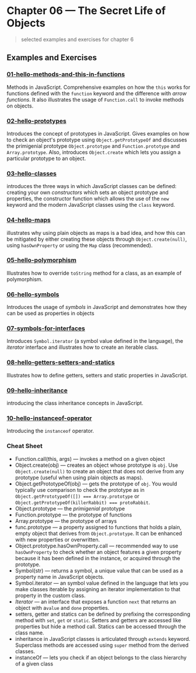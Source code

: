 # Chapter 06 &mdash; The Secret Life of Objects
> selected examples and exercises for chapter 6

## Examples and Exercises

### [01-hello-methods-and-this-in-functions](./01-hello-methods-and-this-in-functions/)
Methods in JavaScript. Comprehensive examples on how the `this` works for functions defined with the `function` keyword and the difference with *arrow functions*. It also illustrates the usage of `Function.call` to invoke methods on objects.

### [02-hello-prototypes](./02-hello-prototypes/)
Introduces the concept of prototypes in JavaScript. Gives examples on how to check an object's prototype using `Object.getPrototypeOf` and discusses the primigenial prototype `Object.prototype` and `Function.prototype` and `Array.prototype`. Also, introduces `Object.create` which lets you assign a particular prototype to an object.

### [03-hello-classes](./03-hello-classes/)
introduces the three ways in which JavaScript classes can be defined: creating your own *constructors* which sets an object prototype and properties, the constructor function which allows the use of the `new` keyword and the modern JavaScript classes using the `class` keyword.

### [04-hello-maps](./04-hello-maps/)
illustrates why using plain objects as maps is a bad idea, and how this can be mitigated by either creating these objects through `Object.create(null)`, using `hasOwnProperty` or using the `Map` class (recommended).

### [05-hello-polymorphism](./05-hello-polymorphism/)
Illustrates how to override `toString` method for a class, as an example of polymorphism.

### [06-hello-symbols](./06-hello-symbols/)
Introduces the usage of *symbols* in JavaScript and demonstrates how they can be used as properties in objects

### [07-symbols-for-interfaces](./07-symbols-for-interfaces/)
Introduces `Symbol.iterator` (a symbol value defined in the language), the *iterator* interface and illustrates how to create an iterable class.

### [08-hello-getters-setters-and-statics](./08-hello-getters-setters-and-statics/)
Illustrates how to define getters, setters and static properties in JavaScript.

### [09-hello-inheritance](./09-hello-inheritance/)
introducing the class inheritance concepts in JavaScript.

### [10-hello-instanceof-operator](./10-hello-instanceof-operator/)
Introducing the `instanceof` operator.

### Cheat Sheet
+ Function.call(this, args) &mdash; invokes a method on a given object
+ Object.create(obj) &mdash; creates an object whose prototype is `obj`. Use `Object.create(null)` to create an object that does not derive from any prototype (useful when using plain objects as maps).
+ Object.getPrototypeOf(obj) &mdash; gets the prototype of `obj`. You would typically use comparison to check the prototype as in `Object.getPrototypeOf([]) === Array.prototype` or `Object.getPrototypeOf(killerRabbit) === protoRabbit`.
+ Object.prototype &mdash; the *primigenial* prototype
+ Function.prototype &mdash; the prototype of functions
+ Array.prototype &mdash; the prototype of arrays
+ func.prototype &mdash; a property assigned to functions that holds a plain, empty object that derives from `Object.prototype`. It can be enhanced with new properties or overwritten.
+ Object.prototype.hasOwnProperty.call &mdash; recommended way to use `hasOwnProperty` to check whether an object features a given property because it has been defined in the instance, or acquired through the prototype.
+ Symbol(str) &mdash; returns a symbol, a unique value that can be used as a property name in JavaScript objects.
+ Symbol.iterator &mdash; an symbol value defined in the language that lets you make classes iterable by assigning an iterator implementation to that property in the custom class.
+ *Iterator* &mdash; an interface that exposes a function `next` that returns an object with a`value` and `done` properties.
+ setters, getter and statics can be defined by prefixing the corresponding method with `set`, `get` or `static`. Setters and getters are accessed like properties but hide a method call. Statics can be accessed through the class name.
+ inheritance in JavaScript classes is articulated through `extends` keyword. Superclass methods are accessed using `super` method from the derived classes.
+ instanceOf &mdash; lets you check if an object belongs to the class hierarchy of a given class